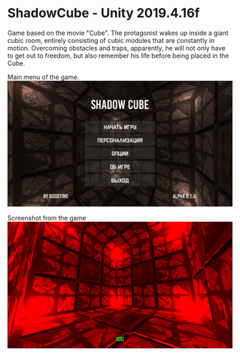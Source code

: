 # ShadowCube - Unity 2019.4.16f
Game based on the movie "Cube". The protagonist wakes up inside a giant cubic room, entirely consisting of cubic modules that are constantly in motion. Overcoming obstacles and traps, apparently, he will not only have to get out to freedom, but also remember his life before being placed in the Cube.

Main menu of the game.
![GitHub Logo](/ScreenShots/logo.png)

Screenshot from the game
![GitHub Logo](/ScreenShots/screenshot1.png)

